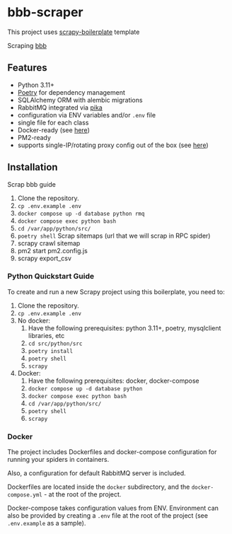 # bbb-scraper
This project uses [scrapy-boilerplate](https://github.com/groupbwt/scrapy-boilerplate) template

Scraping [bbb](https://www.bbb.org/)
## Features

- Python 3.11+
- [Poetry](https://github.com/python-poetry/poetry) for dependency management
- SQLAlchemy ORM with alembic migrations
- RabbitMQ integrated via [pika](https://github.com/pika/pika/)
- configuration via ENV variables and/or `.env` file
- single file for each class
- Docker-ready (see [here](#docker))
- PM2-ready
- supports single-IP/rotating proxy config out of the box (see [here](#proxy-middleware))

## Installation
Scrap bbb guide

1. Clone the repository.
2. `cp .env.example .env`
3. `docker compose up -d database python rmq`
3. `docker compose exec python bash`
4. `cd /var/app/python/src/`
5. `poetry shell`
Scrap sitemaps (url that we will scrap in RPC spider)
6. scrapy crawl sitemap
7. pm2 start pm2.config.js
8. scrapy export_csv

### Python Quickstart Guide
To create and run a new Scrapy project using this boilerplate, you need to:

1. Clone the repository.
2. `cp .env.example .env`
3. No docker:
   1. Have the following prerequisites: python 3.11+, poetry, mysqlclient libraries, etc
   2. `cd src/python/src`
   3. `poetry install`
   4. `poetry shell`
   5. `scrapy`
4. Docker:
   1. Have the following prerequisites: docker, docker-compose
   2. `docker compose up -d database python`
   3. `docker compose exec python bash`
   4. `cd /var/app/python/src/`
   5. `poetry shell`
   6. `scrapy`

### Docker

The project includes Dockerfiles and docker-compose configuration for running your spiders in containers.

Also, a configuration for default RabbitMQ server is included.

Dockerfiles are located inside the `docker` subdirectory, and the `docker-compose.yml` - at the root of the project.

Docker-compose takes configuration values from ENV. Environment can also be provided by creating a `.env` file at the root of the project (see `.env.example` as a sample).
